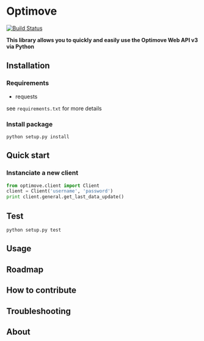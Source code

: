 # Optimove

[![Build Status](https://travis-ci.org/nicolasramy/optimove.svg?branch=master)](https://travis-ci.org/nicolasramy/optimove)

**This library allows you to quickly and easily use the Optimove Web API v3 via Python**

## Installation

### Requirements

* requests

see ```requirements.txt``` for more details

### Install package

```
python setup.py install
```

## Quick start

### Instanciate a new client

```python
from optimove.client import Client
client = Client('username', 'password')
print client.general.get_last_data_update()
````

## Test

```
python setup.py test
```

## Usage

## Roadmap

## How to contribute

## Troubleshooting

## About
